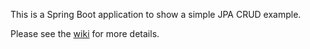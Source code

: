 This is a Spring Boot application to show a simple JPA CRUD example.

Please see the [wiki](https://github.com/s1p19-cts/blog/wiki) for more details.
